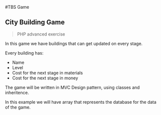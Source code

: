 # TBS Game

## City Building Game

> PHP advanced exercise

In this game we have buildings that can get updated on every stage.

Every building has:

- Name
- Level
- Cost for the next stage in materials
- Cost for the next stage in money

The game will be written in MVC Design pattern,
using classes and inheritence.

In this example we will have array that represents the database for the data of the game.


 
